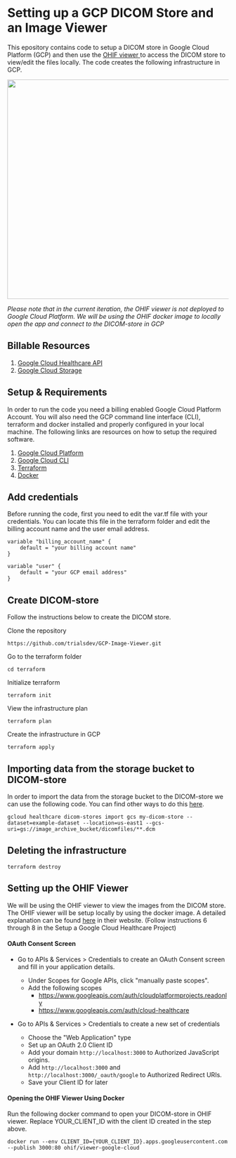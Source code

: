 # Setting up a GCP DICOM Store and an Image Viewer

This epository contains code to setup a DICOM store in Google Cloud Platform (GCP) and then use the <a href = "https://ohif.org/"> OHIF viewer </a> to access the DICOM store to view/edit the files locally. The code creates the following infrastructure in GCP.

<img src = "https://user-images.githubusercontent.com/85404022/210579845-2d5db80a-1273-466c-a2bc-ab4fad58f99a.png" width = 950, height = 500></img>

*Please note that in the current iteration, the OHIF viewer is not deployed to Google Cloud Platform. We will be using the OHIF docker image to locally open the app and connect to the DICOM-store in GCP*

## Billable Resources

1. <a href = "https://cloud.google.com/healthcare-api">Google Cloud Healthcare API</a>
2. <a href = "https://cloud.google.com/storage">Google Cloud Storage</a>

## Setup & Requirements

In order to run the code you need a billing enabled Google Cloud Platform Account. You will also need the GCP command line interface (CLI), terraform and docker installed and properly configured in your local machine. The following links are resources on how to setup the required software. 

1. <a href = "#">Google Cloud Platform</a>
2. <a href = "https://cloud.google.com/sdk/docs/install">Google Cloud CLI </a>
3. <a href = "https://developer.hashicorp.com/terraform/tutorials/aws-get-started/install-cli"> Terraform </a>
4. <a href = "https://docs.docker.com/get-docker/"> Docker </a>

## Add credentials ##

Before running the code, first you need to edit the var.tf file with your credentials. You can locate this file in the terraform folder and edit the billing account name and the user email address.

```
variable "billing_account_name" {
    default = "your billing account name"
}

variable "user" {
    default = "your GCP email address"
}
```

## Create DICOM-store ##

Follow the instructions below to create the DICOM store.

Clone the repository
```
https://github.com/trialsdev/GCP-Image-Viewer.git
```
Go to the terraform folder
```
cd terraform
```
Initialize terraform
```
terraform init
```
View the infrastructure plan
```
terraform plan
```
Create the infrastructure in GCP
```
terraform apply
```

## Importing data from the storage bucket to DICOM-store

In order to import the data from the storage bucket to the DICOM-store we can use the following code. You can find other ways to do this <a href = "https://cloud.google.com/healthcare-api/docs/how-tos/dicom-import-export#gcloud">here</a>.

```
gcloud healthcare dicom-stores import gcs my-dicom-store --dataset=example-dataset --location=us-east1 --gcs-uri=gs://image_archive_bucket/dicomfiles/**.dcm
```

## Deleting the infrastructure

```
terraform destroy
```

## Setting up the OHIF Viewer

We will be using the OHIF viewer to view the images from the DICOM store. The OHIF viewer will be setup locally by using the docker image. A detailed explanation can be found <a href = "https://docs.ohif.org/history/v1/connecting-to-image-archives/google-cloud-healthcare.html">here</a> in their website. (Follow instructions 6 through 8 in the Setup a Google Cloud Healthcare Project)

#### OAuth Consent Screen ####

- Go to APIs & Services > Credentials to create an OAuth Consent screen and fill in your application details.
    - Under Scopes for Google APIs, click "manually paste scopes".
    - Add the following scopes
        - https://www.googleapis.com/auth/cloudplatformprojects.readonly
        - https://www.googleapis.com/auth/cloud-healthcare

- Go to APIs & Services > Credentials to create a new set of credentials
    - Choose the "Web Application" type
    - Set up an OAuth 2.0 Client ID
    - Add your domain ```http://localhost:3000``` to Authorized JavaScript origins.
    - Add ```http://localhost:3000``` and ```http://localhost:3000/_oauth/google``` to Authorized Redirect URIs.
    - Save your Client ID for later

#### Opening the OHIF Viewer Using Docker ####

Run the following docker command to open your DICOM-store in OHIF viewer. Replace YOUR_CLIENT_ID with the client ID created in the step above.

```
docker run --env CLIENT_ID={YOUR_CLIENT_ID}.apps.googleusercontent.com --publish 3000:80 ohif/viewer-google-cloud
```
